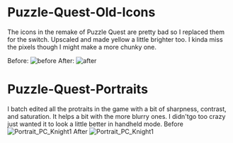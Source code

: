 # Puzzle-Quest-Old-Icons
The icons in the remake of Puzzle Quest are pretty bad so I replaced them for the switch. Upscaled and made yellow a little brighter too. I kinda miss the pixels though I might make a more chunky one.

Before:
![before](https://user-images.githubusercontent.com/90596580/229689251-8f814d8a-a0b4-4ed9-b8e1-e289ea6cabd9.PNG)
After:
![after](https://user-images.githubusercontent.com/90596580/229689257-c1bdd0f9-fd12-4758-b709-8da7fa3dae95.PNG)

# Puzzle-Quest-Portraits
I batch edited all the protraits in the game with a bit of sharpness, contrast, and saturation. It helps a bit with the more blurry ones. I didn'tgo too crazy just wanted it to look a little better in handheld mode.
Before
![Portrait_PC_Knight1](https://user-images.githubusercontent.com/90596580/229712944-3ac62c5e-af6c-42af-a3a5-7a11e644b630.png)
After
![Portrait_PC_Knight1](https://user-images.githubusercontent.com/90596580/229712990-6f97346d-a8c8-474d-a1f1-2a427e8897e3.png)
